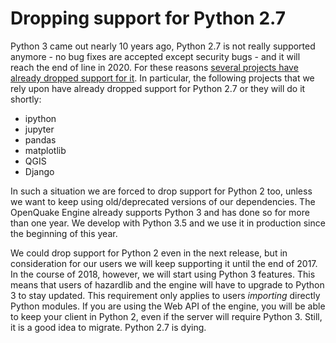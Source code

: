 Dropping support for Python 2.7
===============================

Python 3 came out nearly 10 years ago, Python 2.7 is not really supported
anymore - no bug fixes are accepted except security bugs - and it will reach
the end of line in 2020. For these reasons [several projects have
already dropped support for it](http://www.python3statement.org/).
In particular, the following projects that we rely upon have already dropped
support for Python 2.7 or they will do it shortly:

- ipython
- jupyter
- pandas
- matplotlib
- QGIS
- Django

In such a situation we are forced to drop support for Python 2 too,
unless we want to keep using old/deprecated versions of our
dependencies.  The OpenQuake Engine already supports Python 3 and has
done so for more than one year. We develop with Python 3.5 and we use it
in production since the beginning of this year.

We could drop support for Python 2 even in the next release, but in
consideration for our users we will keep supporting it until the end
of 2017. In the course of 2018, however, we will start using Python 3
features. This means that users of hazardlib and the engine will have
to upgrade to Python 3 to stay updated. This requirement only applies to
users *importing* directly Python modules. If you are using the Web
API of the engine, you will be able to keep your client in Python 2,
even if the server will require Python 3. Still, it is a good idea to
migrate. Python 2.7 is dying.
